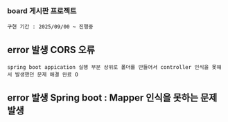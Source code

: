 ### board 게시판 프로젝트
    구현 기간 : 2025/09/00 ~ 진행중

 ## error 발생 CORS 오류 
    spring boot appication 실행 부분 상위로 폴더를 만들어서 controller 인식을 못해서 발생했던 문제 해결 완료 O
 ## error 발생 Spring boot : Mapper 인식을 못하는 문제 발생
  
